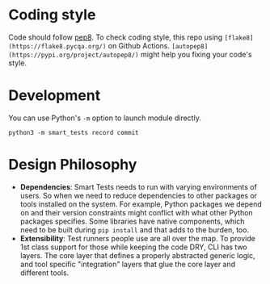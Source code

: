 # Coding style
Code should follow [pep8](https://www.python.org/dev/peps/pep-0008/). To check coding style, this repo using `[flake8](https://flake8.pycqa.org/)` on Github Actions.
`[autopep8](https://pypi.org/project/autopep8/)` might help you fixing your code's style.

# Development
You can use Python's `-m` option to launch module directly.
```shell
python3 -m smart_tests record commit
```

# Design Philosophy
- **Dependencies**: Smart Tests needs to run with varying environments of users. So when we need to
  reduce dependencies to other packages or tools installed on the system. For example, Python packages
  we depend on and their version constraints might conflict with what other Python packages specifies.
  Some libraries have native components, which need to be built during `pip install` and that adds to
  the burden, too.
- **Extensibility**: Test runners people use are all over the map. To provide 1st class support for those
  while keeping the code DRY, CLI has two layers. The core layer that defines a properly abstracted
  generic logic, and tool specific "integration" layers that glue the core layer and different tools.
